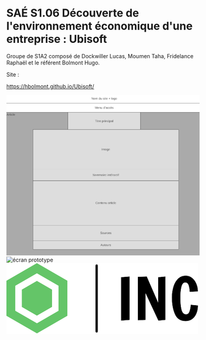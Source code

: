 # SAÉ S1.06 Découverte de l'environnement économique d'une entreprise : Ubisoft

Groupe de S1A2 composé de Dockwiller Lucas, Moumen Taha, Fridelance Raphaël et le référent Bolmont Hugo.

Site : 

https://hbolmont.github.io/Ubisoft/

![écran de zoning](doc/ecran_zoning.png)
![écran prototype](logo-ubi-provisoire.ico)
![logo](/logo/logo_small.png)
